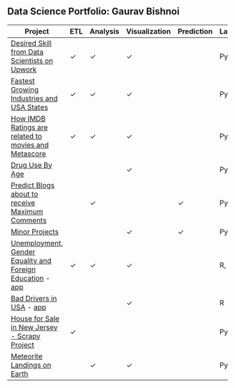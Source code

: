 ## Data Science Portfolio: Gaurav Bishnoi



Project | ETL | Analysis | Visualization | Prediction | Language
--- | --- | --- | --- | --- | --- |
[Desired Skill from Data Scientists on Upwork](https://github.com/indianmoody/data-science-portfolio/tree/master/upwork_ds_skills) | &#10003; | &#10003; | &#10003; | | Python
[Fastest Growing Industries and USA States](https://github.com/indianmoody/data-science-portfolio/tree/master/fastest_growing_companies_2017) | &#10003; | &#10003; | &#10003; | | Python
[How IMDB Ratings are related to movies and Metascore](https://github.com/indianmoody/data-science-portfolio/tree/master/imdb_vs_metascore) | &#10003; | &#10003; | &#10003; | | Python
[Drug Use By Age](https://github.com/indianmoody/data-science-portfolio/tree/master/drug_use_by_age) | | | &#10003; | | Python
[Predict Blogs about to receive Maximum Comments](https://github.com/indianmoody/data-science-portfolio/tree/master/blog_comments) | | &#10003; | |&#10003; | Python
[Minor Projects](https://github.com/indianmoody/data-science-portfolio/tree/master/mini_projects) | | | &#10003; | &#10003; | Python
[Unemployment, Gender Equality and Foreign Education](https://github.com/indianmoody/data-science-portfolio/tree/master/edstats) - [app](https://vanara.shinyapps.io/opportunities_by_countries/) | &#10003; | &#10003; | &#10003; |  | R, SQL
[Bad Drivers in USA](https://github.com/indianmoody/data-science-portfolio/tree/master/bad_drivers) - [app](https://vanara.shinyapps.io/bad_drivers_app/) | | |&#10003; | | R
[House for Sale in New Jersey - Scrapy Project](https://github.com/indianmoody/data-science-portfolio/tree/master/realtor_new_jersey) | &#10003; | | | | Python
[Meteorite Landings on Earth](https://github.com/indianmoody/data-science-portfolio/tree/master/meteorite_landings) | | &#10003; | &#10003; | | Python
